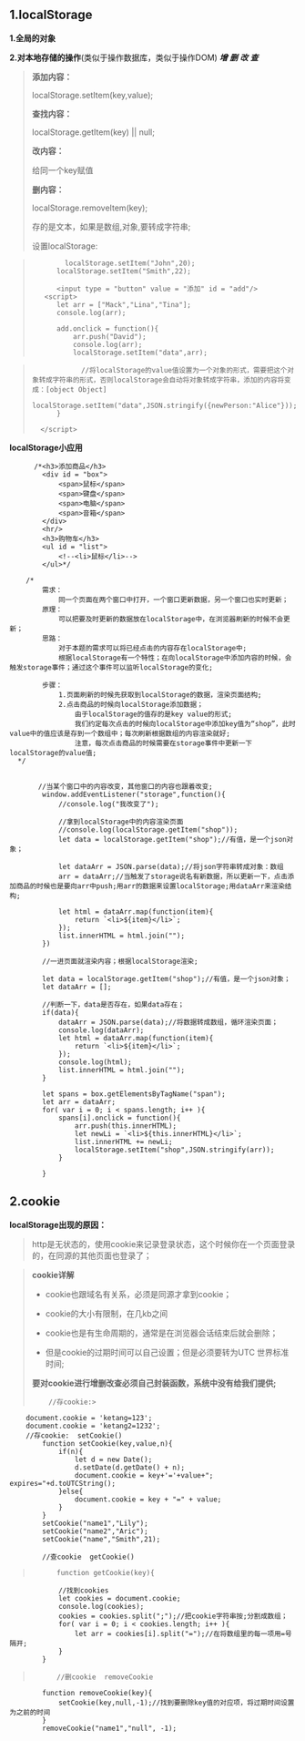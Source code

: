 1.localStorage
-----------------
**1.全局的对象**

**2.对本地存储的操作**(类似于操作数据库，类似于操作DOM)   ***增***  ***删*** ***改***  ***查***

>
>**添加内容：**
>
> localStorage.setItem(key,value);
> 
> **查找内容：**
> 
> localStorage.getItem(key) || null;
> 
> **改内容：**
> 
> 给同一个key赋值
> 
> **删内容：**
> 
> localStorage.removeItem(key);
> 
> 存的是文本，如果是数组,对象,要转成字符串;
>
>设置localStorage:

>             localStorage.setItem("John",20);
> 			localStorage.setItem("Smith",22);
>
>           <input type = "button" value = "添加" id = "add"/>
>        <script>
> 			let arr = ["Mack","Lina","Tina"];
> 			console.log(arr);
> 
> 			add.onclick = function(){
> 				arr.push("David");
> 				console.log(arr);
> 				localStorage.setItem("data",arr);

>                 //将localStorage的value值设置为一个对象的形式，需要把这个对象转成字符串的形式，否则localStorage会自动将对象转成字符串，添加的内容将变成：[object Object]
> 				localStorage.setItem("data",JSON.stringify({newPerson:"Alice"}));
> 			}
> 			
> 		</script>

**localStorage小应用**

		  /*<h3>添加商品</h3>
    		<div id = "box">
    			<span>鼠标</span>
    			<span>键盘</span>
    			<span>电脑</span>
    			<span>音箱</span>
    		</div>
    		<hr/>
    		<h3>购物车</h3>
    		<ul id = "list">
    			<!--<li>鼠标</li>-->
    		</ul>*/

	    /*
			需求：
				同一个页面在两个窗口中打开，一个窗口更新数据，另一个窗口也实时更新；
			原理：
				可以把要及时更新的数据放在localStorage中，在浏览器刷新的时候不会更新；
			思路：
				对于本题的需求可以将已经点击的内容存在localStorage中;
				根据localStorage有一个特性；在向localStorage中添加内容的时候，会触发storage事件；通过这个事件可以监听localStorage的变化;
	
			步骤：
				1.页面刷新的时候先获取到localStorage的数据，渲染页面结构;
				2.点击商品的时候向localStorage添加数据；
					由于localStorage的值存的是key value的形式;
					我们约定每次点击的时候向localStorage中添加key值为“shop”，此时value中的值应该是存到一个数组中；每次刷新根据数组的内容渲染就好;
					注意，每次点击商品的时候需要在storage事件中更新一下localStorage的value值;
	  */


	       //当某个窗口中的内容改变，其他窗口的内容也跟着改变;
			window.addEventListener("storage",function(){
				//console.log("我改变了");

				//拿到localStorage中的内容渲染页面
				//console.log(localStorage.getItem("shop"));
				let data = localStorage.getItem("shop");//有值，是一个json对象；

				let dataArr = JSON.parse(data);//将json字符串转成对象：数组
				arr = dataArr;//当触发了storage说名有新数据，所以更新一下，点击添加商品的时候也是要向arr中push;用arr的数据来设置localStorage;用dataArr来渲染结构;
				
				let html = dataArr.map(function(item){
					return `<li>${item}</li>`;
				});
				list.innerHTML = html.join("");
			})

			//一进页面就渲染内容；根据localStorage渲染;

			let data = localStorage.getItem("shop");//有值，是一个json对象；
			let dataArr = [];

			//判断一下，data是否存在，如果data存在；
			if(data){
				dataArr = JSON.parse(data);//将数据转成数组，循环渲染页面；
				console.log(dataArr);
				let html = dataArr.map(function(item){
					return `<li>${item}</li>`;
				});
				console.log(html);
				list.innerHTML = html.join("");
			}
			
			let spans = box.getElementsByTagName("span");
			let arr = dataArr;
			for( var i = 0; i < spans.length; i++ ){
				spans[i].onclick = function(){
					arr.push(this.innerHTML);
					let newLi = `<li>${this.innerHTML}</li>`;
					list.innerHTML += newLi;
					localStorage.setItem("shop",JSON.stringify(arr));
				}
				
			}

2.cookie
---------------------------------------	
>
**localStorage出现的原因：**

>http是无状态的，使用cookie来记录登录状态，这个时候你在一个页面登录的，在同源的其他页面也登录了；
				
>**cookie详解**
>
> * cookie也跟域名有关系，必须是同源才拿到cookie；
> 
> * cookie的大小有限制，在几kb之间
> 
> * cookie也是有生命周期的，通常是在浏览器会话结束后就会删除；
> 
> * 但是cookie的过期时间可以自己设置；但是必须要转为UTC 世界标准时间;
> 
> 
> **要对cookie进行增删改查必须自己封装函数，系统中没有给我们提供;**	
> 
>         //存cookie:>    
		document.cookie = 'ketang=123';
		document.cookie = 'ketang2=1232';
		//存cookie:  setCookie()
			function setCookie(key,value,n){
				if(n){
					let d = new Date();
					d.setDate(d.getDate() + n);					
					document.cookie = key+'='+value+"; expires="+d.toUTCString();
				}else{
					document.cookie = key + "=" + value;
				}					
			} 
			setCookie("name1","Lily");
			setCookie("name2","Aric");
			setCookie("name","Smith",21);
> 
			//查cookie  getCookie()

> 			function getCookie(key){
				//找到cookies
				let cookies = document.cookie;
				console.log(cookies);
				cookies = cookies.split(";");//把cookie字符串按;分割成数组；
				for( var i = 0; i < cookies.length; i++ ){
					let arr = cookies[i].split("=");//在将数组里的每一项用=号隔开;
				}
			}

> 			//删cookie  removeCookie
			function removeCookie(key){
				setCookie(key,null,-1);//找到要删除key值的对应项，将过期时间设置为之前的时间
			}
			removeCookie("name1","null", -1);